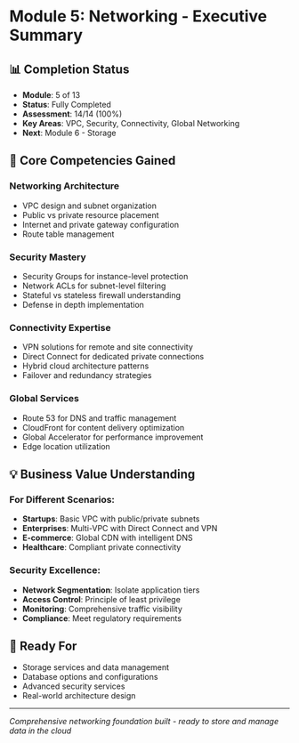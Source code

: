 # Module 5: Networking - Executive Summary

## 📊 Completion Status
- **Module**: 5 of 13
- **Status**: Fully Completed
- **Assessment**: 14/14 (100%)
- **Key Areas**: VPC, Security, Connectivity, Global Networking
- **Next**: Module 6 - Storage

## 🎯 Core Competencies Gained

### Networking Architecture
- VPC design and subnet organization
- Public vs private resource placement
- Internet and private gateway configuration
- Route table management

### Security Mastery
- Security Groups for instance-level protection
- Network ACLs for subnet-level filtering
- Stateful vs stateless firewall understanding
- Defense in depth implementation

### Connectivity Expertise
- VPN solutions for remote and site connectivity
- Direct Connect for dedicated private connections
- Hybrid cloud architecture patterns
- Failover and redundancy strategies

### Global Services
- Route 53 for DNS and traffic management
- CloudFront for content delivery optimization
- Global Accelerator for performance improvement
- Edge location utilization

## 💡 Business Value Understanding

### For Different Scenarios:
- **Startups**: Basic VPC with public/private subnets
- **Enterprises**: Multi-VPC with Direct Connect and VPN
- **E-commerce**: Global CDN with intelligent DNS
- **Healthcare**: Compliant private connectivity

### Security Excellence:
- **Network Segmentation**: Isolate application tiers
- **Access Control**: Principle of least privilege
- **Monitoring**: Comprehensive traffic visibility
- **Compliance**: Meet regulatory requirements

## 🚀 Ready For
- Storage services and data management
- Database options and configurations
- Advanced security services
- Real-world architecture design

---

*Comprehensive networking foundation built - ready to store and manage data in the cloud*
